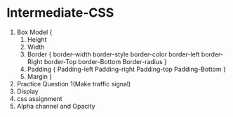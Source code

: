 # Intermediate-CSS

1. Box Model
{
    1. Height
    2. Width
    3. Border
    {
        border-width
        border-style
        border-color
        border-left
        border-Right
        border-Top
        border-Bottom
        Border-radius
    }
    4. Padding
    {
        Padding-left
        Padding-right
        Padding-top
        Padding-Bottom
    }
    5. Margin
}
2. Practice Question 1(Make traffic signal)
3. Display
4. css assignment
5. Alpha channel and Opacity